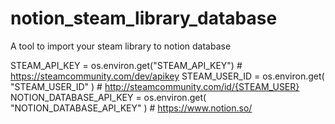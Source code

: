 # notion_steam_library_database
A tool to import your steam library to notion database

STEAM_API_KEY = os.environ.get("STEAM_API_KEY")  # https://steamcommunity.com/dev/apikey
STEAM_USER_ID = os.environ.get(
    "STEAM_USER_ID"
)  # http://steamcommunity.com/id/{STEAM_USER}
NOTION_DATABASE_API_KEY = os.environ.get(
    "NOTION_DATABASE_API_KEY"
)  # https://www.notion.so/